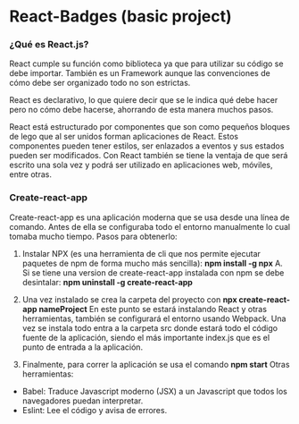 # React-Badges (basic project)

### ¿Qué es React.js?

React cumple su función como biblioteca ya que para utilizar su código se debe importar. También es un Framework aunque las convenciones de cómo debe ser organizado todo no son estrictas.

React es declarativo, lo que quiere decir que se le indica qué debe hacer pero no cómo debe hacerse, ahorrando de esta manera muchos pasos.

React está estructurado por componentes que son como pequeños bloques de lego que al ser unidos forman aplicaciones de React. Estos componentes pueden tener estilos, ser enlazados a eventos y sus estados pueden ser modificados.
Con React también se tiene la ventaja de que será escrito una sola vez y podrá ser utilizado en aplicaciones web, móviles, entre otras.

### Create-react-app

Create-react-app es una aplicación moderna que se usa desde una línea de comando. Antes de ella se configuraba todo el entorno manualmente lo cual tomaba mucho tiempo.
Pasos para obtenerlo:

1. Instalar NPX (es una herramienta de cli que nos permite ejecutar paquetes de npm de forma mucho más sencilla): **npm install -g npx**
  A. Si se tiene una version de  create-react-app instalada con npm se debe desintalar: **npm uninstall -g create-react-app**
  
2. Una vez instalado se crea la carpeta del proyecto con **npx create-react-app nameProject**
En este punto se estará instalando React y otras herramientas, también se configurará el entorno usando Webpack.
Una vez se instala todo entra a la carpeta src donde estará todo el código fuente de la aplicación, siendo el más importante index.js que es el punto de entrada a la aplicación.

3. Finalmente, para correr la aplicación se usa el comando **npm start**
Otras herramientas:
* Babel: Traduce Javascript moderno (JSX) a un Javascript que todos los navegadores puedan interpretar.
* Eslint: Lee el código y avisa de errores.

